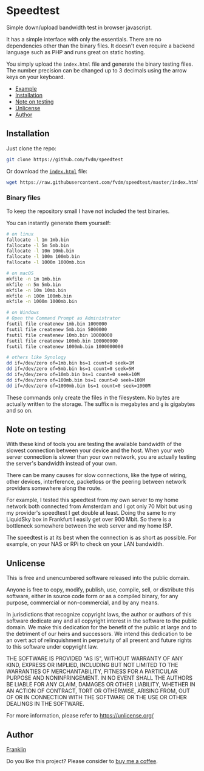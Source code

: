 # Speedtest

Simple down/upload bandwidth test in browser javascript.

It has a simple interface with only the essentials.
There are no dependencies other than the binary files.
It doesn't even require a backend language such as PHP
and runs great on static hosting.

You simply upload the `index.html` file and generate
the binary testing files. The number precision can be
changed up to 3 decimals using the arrow keys on your
keyboard.

- [Example](#example)
- [Installation](#installation)
- [Note on testing](#note-on-testing)
- [Unlicense](#unlicense)
- [Author](#author)


## Installation

Just clone the repo:

```sh
git clone https://github.com/fvdm/speedtest
```

Or download the [`index.html`](https://raw.githubusercontent.com/fvdm/speedtest/master/index.html) file:

```sh
wget https://raw.githubusercontent.com/fvdm/speedtest/master/index.html
```


### Binary files

To keep the repository small I have not included the test binaries.

You can instantly generate them yourself:

```sh
# on linux
fallocate -l 1m 1mb.bin
fallocate -l 5m 5mb.bin
fallocate -l 10m 10mb.bin
fallocate -l 100m 100mb.bin
fallocate -l 1000m 1000mb.bin

# on macOS
mkfile -n 1m 1mb.bin
mkfile -n 5m 5mb.bin
mkfile -n 10m 10mb.bin
mkfile -n 100m 100mb.bin
mkfile -n 1000m 1000mb.bin

# on Windows
# Open the Command Prompt as Administrator
fsutil file createnew 1mb.bin 1000000
fsutil file createnew 5mb.bin 5000000
fsutil file createnew 10mb.bin 10000000
fsutil file createnew 100mb.bin 100000000
fsutil file createnew 1000mb.bin 1000000000

# others like Synology
dd if=/dev/zero of=1mb.bin bs=1 count=0 seek=1M
dd if=/dev/zero of=5mb.bin bs=1 count=0 seek=5M
dd if=/dev/zero of=10mb.bin bs=1 count=0 seek=10M
dd if=/dev/zero of=100mb.bin bs=1 count=0 seek=100M
dd if=/dev/zero of=1000mb.bin bs=1 count=0 seek=1000M
```

These commands only create the files in the filesystem.
No bytes are actually written to the storage.
The suffix `m` is megabytes and `g` is gigabytes and so on.


## Note on testing

With these kind of tools you are testing the available bandwidth of
the slowest connection between your device and the host. When your web
server connection is slower than your own network, you are actually
testing the server's bandwidth instead of your own.

There can be many causes for slow connections, like the type of wiring,
other devices, interference, packetloss or the peering between network
providers somewhere along the route.

For example, I tested this speedtest from my own server to my home
network both connected from Amsterdam and I got only 70 Mbit but using
my provider's speedtest I get double at least. Doing the same to my
LiquidSky box in Frankfurt I easily get over 900 Mbit. So there is a
bottleneck somewhere between the web server and my home ISP.

The speedtest is at its best when the connection is as
short as possible. For example, on your NAS or RPi to
check on your LAN bandwidth.


Unlicense
---------

This is free and unencumbered software released into the public domain.

Anyone is free to copy, modify, publish, use, compile, sell, or
distribute this software, either in source code form or as a compiled
binary, for any purpose, commercial or non-commercial, and by any
means.

In jurisdictions that recognize copyright laws, the author or authors
of this software dedicate any and all copyright interest in the
software to the public domain. We make this dedication for the benefit
of the public at large and to the detriment of our heirs and
successors. We intend this dedication to be an overt act of
relinquishment in perpetuity of all present and future rights to this
software under copyright law.

THE SOFTWARE IS PROVIDED "AS IS", WITHOUT WARRANTY OF ANY KIND,
EXPRESS OR IMPLIED, INCLUDING BUT NOT LIMITED TO THE WARRANTIES OF
MERCHANTABILITY, FITNESS FOR A PARTICULAR PURPOSE AND NONINFRINGEMENT.
IN NO EVENT SHALL THE AUTHORS BE LIABLE FOR ANY CLAIM, DAMAGES OR
OTHER LIABILITY, WHETHER IN AN ACTION OF CONTRACT, TORT OR OTHERWISE,
ARISING FROM, OUT OF OR IN CONNECTION WITH THE SOFTWARE OR THE USE OR
OTHER DEALINGS IN THE SOFTWARE.

For more information, please refer to <https://unlicense.org/>


Author
------

[Franklin](https://fvdm.com)

Do you like this project?
Please consider to [buy me a coffee](https://fvdm.com/donating/).
